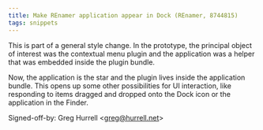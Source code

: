 ```yaml
---
title: Make REnamer application appear in Dock (REnamer, 8744815)
tags: snippets
---
```


This is part of a general style change. In the prototype, the principal object of interest was the contextual menu plugin and the application was a helper that was embedded inside the plugin bundle.

Now, the application is the star and the plugin lives inside the application bundle. This opens up some other possibilities for UI interaction, like responding to items dragged and dropped onto the Dock icon or the application in the Finder.

Signed-off-by: Greg Hurrell &lt;greg@hurrell.net&gt;
